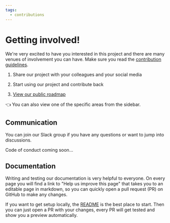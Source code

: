 ```yaml
---
tags:
  - contributions
---
```


# Getting involved!

We're very excited to have you interested in this project and there are many venues of involvement you can have. Make sure you read the [contribution guidelines](https://github.com/localgovdrupal/localgov/blob/2.x/CONTRIBUTING.md).

1. Share our project with your colleagues and your social media

2. Start using our project and contribute back

3. [View our public roadmap](https://trello.com/b/6vuzkqZa/localgov-drupal-public-roadmap)

👈 You can also view one of the specific areas from the sidebar.

## Communication

You can join our Slack group if you have any questions or want to jump into discussions.

Code of conduct coming soon...

## Documentation

Writing and testing our documentation is very helpful to everyone. On every page you will find a link to "Help us improve this page" that takes you to an editable page in markdown, so you can quickly open a pull request (PR) on GitHub to make any changes.

If you want to get setup locally, the [README](https://github.com/localgovdrupal/docs/blob/master/README.md) is the best place to start. Then you can just open a PR with your changes, every PR will get tested and show you a preview automatically.
